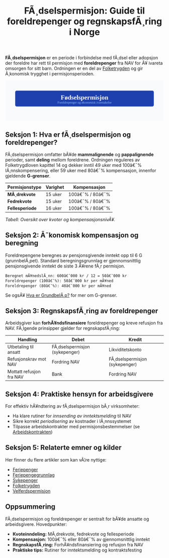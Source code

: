 ﻿---
title: "FÃ¸dselspermisjon: Guide til foreldrepenger og regnskapsfÃ¸ring i Norge"
meta_title: "FÃ¸dselspermisjon: Guide til foreldrepenger og regnskapsfÃ¸ring i Norge"
meta_description: '**FÃ¸dselspermisjon** er en periode i forbindelse med fÃ¸dsel eller adopsjon der foreldre har rett til permisjon med **foreldrepenger** fra NAV for Ã¥ ivareta o...'
slug: fodselspermisjon
type: blog
layout: pages/single
---

**FÃ¸dselspermisjon** er en periode i forbindelse med fÃ¸dsel eller adopsjon der foreldre har rett til permisjon med **foreldrepenger** fra NAV for Ã¥ ivareta omsorgen for sitt barn. Ordningen er en del av [Folketrygden](/blogs/regnskap/hva-er-folketrygden "Hva er Folketrygden? Struktur og Ytelser") og gir Ã¸konomisk trygghet i permisjonsperioden.

![FÃ¸dselspermisjon](fodselspermisjon-image.svg)

## Seksjon 1: Hva er fÃ¸dselspermisjon og foreldrepenger?

FÃ¸dselspermisjon omfatter bÃ¥de **mammalignende** og **pappalignende** perioder, samt **deling** mellom foreldrene. Ordningen reguleres av Folketrygdloven kapittel 14 og dekker inntil 49 uker med 100â€¯% lÃ¸nnskompensering, eller 59 uker med 80â€¯% kompensasjon, innenfor gjeldende **G-grenser**.

| Permisjonstype         | Varighet            | Kompensasjon       |
|------------------------|---------------------|--------------------|
| **MÃ¸drekvote**         | 15 uker             | 100â€¯% / 80â€¯%       |
| **Fedrekvote**         | 15 uker             | 100â€¯% / 80â€¯%       |
| **Fellesperiode**      | 16 uker             | 100â€¯% / 80â€¯%       |

*Tabell: Oversikt over kvoter og kompensasjonsnivÃ¥.*

## Seksjon 2: Ã˜konomisk kompensasjon og beregning

Foreldrepengene beregnes av pensjonsgivende inntekt opp til 6 G (grunnbelÃ¸pet). Standard beregningsgrunnlag er gjennomsnittlig pensjonsgivende inntekt de siste 3 Ã¥rene fÃ¸r permisjon.

```text
Beregnet mÃ¥nedslÃ¸nn: 600â€¯000 kr / 12 = 50â€¯000 kr
Foreldrepenger (100â€¯%): 50â€¯000 kr per mÃ¥ned
Foreldrepenger (80â€¯%): 40â€¯000 kr per mÃ¥ned
```

Se ogsÃ¥ [Hva er GrundbelÃ¸p?](/blogs/regnskap/hva-er-grunnbelop "Hva er GrunnbelÃ¸p? Struktur og Roller i Trygdesystemet") for mer om G-grenser.

## Seksjon 3: RegnskapsfÃ¸ring av foreldrepenger

Arbeidsgiver kan **forhÃ¥ndsfinansiere** foreldrepenger og kreve refusjon fra NAV. FÃ¸lgende prinsipper gjelder for regnskapsfÃ¸ring:

| Handling                      | Debet                           | Kredit                         |
|-------------------------------|---------------------------------|--------------------------------|
| Utbetaling til ansatt         | FÃ¸dselspermisjon (sykepenger)   | Likviditetskonto               |
| Refusjonskrav mot NAV         | Fordring NAV                    | FÃ¸dselspermisjon (sykepenger)  |
| Mottatt refusjon fra NAV      | Bank                            | Fordring NAV                   |


## Seksjon 4: Praktiske hensyn for arbeidsgivere

For effektiv hÃ¥ndtering av fÃ¸dselspermisjon bÃ¸r virksomheter:

* Ha klare rutiner for _innsending av inntektsmelding_ til NAV
* Sikre korrekt _periodisering_ av kostnader i lÃ¸nnssystemet
* Tilpasse arbeidskontrakter med permisjonsbestemmelser (se [Arbeidskontrakten](/blogs/regnskap/arbeidskontrakten "Arbeidskontrakten “ Roller og Ansvar i Norsk Arbeidsliv og Regnskap"))

## Seksjon 5: Relaterte emner og kilder

Her finner du flere artikler som kan vÃ¦re nyttige:

* [Feriepenger](/blogs/regnskap/hva-er-feriepenger "Hva er Feriepenger? Komplett Guide til Beregning og RegnskapsfÃ¸ring")
* [Feriepengegrunnlag](/blogs/regnskap/feriepengegrunnlag "Feriepengegrunnlag: Grunnlag for beregning av feriepenger i Norge")
* [Sykepenger](/blogs/regnskap/hva-er-sykepenger "Hva er Sykepenger? Arbeidsgiverperiode, NAV-refusjon og RegnskapsfÃ¸ring")
* [Folketrygden](/blogs/regnskap/hva-er-folketrygden "Hva er Folketrygden? Struktur og Ytelser")
* [Velferdspermisjon](/blogs/regnskap/velferdspermisjon "Velferdspermisjon “ Rettigheter, RegnskapsfÃ¸ring og Skattemessig Behandling")

## Oppsummering

FÃ¸dselspermisjon og foreldrepenger er sentralt for bÃ¥de ansatte og arbeidsgivere. Hovedpunkter:

* **Kvoteinndeling:** MÃ¸drekvote, fedrekvote og fellesperiode
* **Kompensasjon:** 100â€¯% eller 80â€¯% av gjennomsnittlig inntekt
* **RegnskapsfÃ¸ring:** ForhÃ¥ndsfinansiering og refusjon fra NAV
* **Praktiske tips:** Rutiner for inntektsmelding og kontraktsfesting







